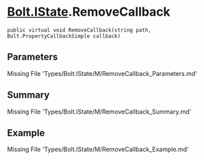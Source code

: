 # [Bolt.IState](Types/Bolt.IState.md).RemoveCallback
`public virtual void RemoveCallback(string path, Bolt.PropertyCallbackSimple callback)`
## Parameters
Missing File 'Types/Bolt.IState/M/RemoveCallback_Parameters.md'
## Summary
Missing File 'Types/Bolt.IState/M/RemoveCallback_Summary.md'
## Example
Missing File 'Types/Bolt.IState/M/RemoveCallback_Example.md'
